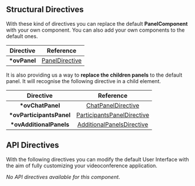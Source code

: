 <!-- start-dynamic-structural-directives-content -->
<!-- IMPORTANT: This table is not generated automatically. -->

## Structural Directives

With these kind of directives you can replace the default **PanelComponent** with your own component. You can also add your own components to the default ones.

| **Directive** |                   **Reference**                   |
| :-----------: | :-----------------------------------------------: |
| **\*ovPanel** | [PanelDirective](../directives/PanelDirective.html) |

It is also providing us a way to **replace the children panels** to the default panel.
It will recognise the following directive in a child element.

|       **Directive**       |                               **Reference**                               |
| :-----------------------: | :-----------------------------------------------------------------------: |
|     **\*ovChatPanel**     |         [ChatPanelDirective](../directives/ChatPanelDirective.html)         |
| **\*ovParticipantsPanel** | [ParticipantsPanelDirective](../directives/ParticipantsPanelDirective.html) |
| **\*ovAdditionalPanels**  |  [AdditionalPanelsDirective](../directives/AdditionalPanelsDirective.html)  |

<!-- end-dynamic-structural-directives-content -->

## API Directives

With the following directives you can modify the default User Interface with the aim of fully customizing your videoconference application.

<!-- start-dynamic-api-directives-content -->
_No API directives available for this component_. 

<!-- end-dynamic-api-directives-content -->
